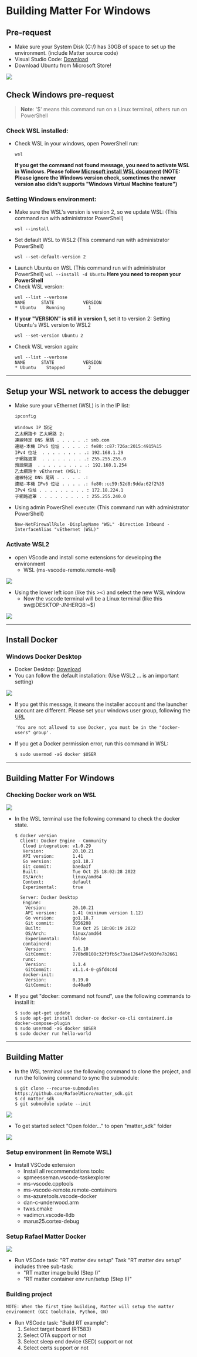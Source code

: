 # Building Matter For Windows

## Pre-request

-   Make sure your System Disk (C:/) has 30GB of space to set up the
    environment. (include Matter source code)
-   Visual Studio Code: [Download](https://code.visualstudio.com/Download)
-   Download Ubuntu from Microsoft Store!

![](./images/msubuntu.jpg)

## Check Windows pre-request

> **Note**: '$' means this command run on a Linux terminal, others run on
> PowerShell

### Check WSL installed:

-   Check WSL in your windows, open PowerShell run:
    ```
    wsl
    ```
    **If you get the command not found message, you need to activate WSL in
    Windows. Please follow
    [Microsoft install WSL document](https://learn.microsoft.com/zh-tw/windows/wsl/install-manual)
    (NOTE: Please ignore the Windows version check, sometimes the newer version
    also didn't supports "Windows Virtual Machine feature")**

### Setting Windows environment:

-   Make sure the WSL's version is version 2, so we update WSL: (This command
    run with administrator PowerShell)
    ```
    wsl --install
    ```
-   Set default WSL to WSL2 (This command run with administrator PowerShell)
    ```
    wsl --set-default-version 2
    ```
-   Launch Ubuntu on WSL (This command run with administrator PowerShell)
    `wsl --install -d Ubuntu` **Here you need to reopen your PowerShell**
-   Check WSL version:
    ```
    wsl --list --verbose
    NAME      STATE           VERSION
    * Ubuntu    Running         1
    ```
-   **If your "VERSION" is still in version 1**, set it to version 2: Setting
    Ubuntu's WSL version to WSL2
    ```
    wsl --set-version Ubuntu 2
    ```
-   Check WSL version again:
    ```
    wsl --list --verbose
    NAME      STATE           VERSION
    * Ubuntu    Stopped         2
    ```

---

## Setup your WSL network to access the debugger

-   Make sure your vEthernet (WSL) is in the IP list:

    ```
    ipconfig

    Windows IP 設定
    乙太網路卡 乙太網路 2:
    連線特定 DNS 尾碼 . . . . . .: smb.com
    連結-本機 IPv6 位址 . . . . .: fe80::c87:726a:2015:4915%15
    IPv4 位址  . . . . . . . . .: 192.168.1.29
    子網路遮罩  . . . . . . . . .: 255.255.255.0
    預設閘道  . . . . . . . . . .: 192.168.1.254
    乙太網路卡 vEthernet (WSL):
    連線特定 DNS 尾碼 . . . . . .:
    連結-本機 IPv6 位址 . . . . .: fe80::cc59:52d8:9dda:62f2%35
    IPv4 位址 . . . . . . . . . : 172.18.224.1
    子網路遮罩 . . . . . . . . . : 255.255.240.0
    ```

-   Using admin PowerShell execute: (This command run with administrator
    PowerShell)
    ```
    New-NetFirewallRule -DisplayName "WSL" -Direction Inbound -InterfaceAlias "vEthernet (WSL)"
    ```

### Activate WSL2

-   open VScode and install some extensions for developing the environment
    -   WSL (ms-vscode-remote.remote-wsl)

![](./images/activateWSL.png)

-   Using the lower left icon (like this ><) and select the new WSL window
    -   Now the vscode terminal will be a Linux terminal (like this
        sw@DESKTOP-JNHERQ8:~$)

![](./images/activateWSL2.png)

---

## Install Docker

### Windows Docker Desktop

-   Docker Desktop:
    [Download](https://desktop.docker.com/win/main/amd64/Docker%20Desktop%20Installer.exe?utm_source=docker&utm_medium=webreferral&utm_campaign=dd-smartbutton&utm_location=module)
-   You can follow the default installation: (Use WSL2 ... is an important
    setting)

![](./images/dockerDesktop.jpg)

-   If you get this message, it means the installer account and the launcher
    account are different. Please set your windows user group, following the
    [URL](https://icij.gitbook.io/datashare/faq-errors/you-are-not-allowed-to-use-docker-you-must-be-in-the-docker-users-group-.-what-should-i-do)
    ```
    'You are not allowed to use Docker, you must be in the "docker-users" group'.
    ```
-   If you get a Docker permission error, run this command in WSL:
    ```
    $ sudo usermod -aG docker $USER
    ```

---

## Building Matter For Windows

### Checking Docker work on WSL

![](./images/dockerVersion.png)

-   In the WSL terminal use the following command to check the docker state.

    ```
    $ docker version
      Client: Docker Engine - Community
       Cloud integration: v1.0.29
       Version:           20.10.21
       API version:       1.41
       Go version:        go1.18.7
       Git commit:        baeda1f
       Built:             Tue Oct 25 18:02:28 2022
       OS/Arch:           linux/amd64
       Context:           default
       Experimental:      true

      Server: Docker Desktop
       Engine:
        Version:          20.10.21
        API version:      1.41 (minimum version 1.12)
        Go version:       go1.18.7
        Git commit:       3056208
        Built:            Tue Oct 25 18:00:19 2022
        OS/Arch:          linux/amd64
        Experimental:     false
       containerd:
        Version:          1.6.10
        GitCommit:        770bd0108c32f3fb5c73ae1264f7e503fe7b2661
       runc:
        Version:          1.1.4
        GitCommit:        v1.1.4-0-g5fd4c4d
       docker-init:
        Version:          0.19.0
        GitCommit:        de40ad0
    ```

-   If you get "docker: command not found", use the following commands to
    install it:
    ```
    $ sudo apt-get update
    $ sudo apt-get install docker-ce docker-ce-cli containerd.io docker-compose-plugin
    $ sudo usermod -aG docker $USER
    $ sudo docker run hello-world
    ```

---

## Building Matter

-   In the WSL terminal use the following command to clone the project, and run
    the following command to sync the submodule:
    ```
    $ git clone --recurse-submodules https://github.com/RafaelMicro/matter_sdk.git
    $ cd matter_sdk
    $ git submodule update --init
    ```

![](./images/buildingMatter1.png)

-   To get started select "Open folder..." to open "matter_sdk" folder

![](./images/buildingMatter2.png)

### Setup environment (in Remote WSL)

-   Install VSCode extension
    -   Install all recommendations tools:
    -   spmeesseman.vscode-taskexplorer
    -   ms-vscode.cpptools
    -   ms-vscode-remote.remote-containers
    -   ms-azuretools.vscode-docker
    -   dan-c-underwood.arm
    -   twxs.cmake
    -   vadimcn.vscode-lldb
    -   marus25.cortex-debug

### Setup Rafael Matter Docker

![](./images/setupRafaelMatterDocker.png)

-   Run VSCode task: "RT matter dev setup" Task "RT matter dev setup" includes
    three sub-task:
    -   "RT matter image build (Step I)"
    -   "RT matter container env run/setup (Step II)"

### Building project

```
NOTE: When the first time building, Matter will setup the matter environment (GCC toolchain, Python, GN)
```

-   Run VSCode task: "Build RT example":
    1.  Select target board (RT583)
    2.  Select OTA support or not
    3.  Select sleep end device (SED) support or not
    4.  Select certs support or not
<!-- 
## Debugger setup

### Pre-request

SEGGER JLink: [Download](https://www.segger.com/downloads/jlink/)

### Setup Network connection between windows and WSL2

Windows should accept WSL to access the host network, so we need to set up the
FireWall setting with "PowerShell administrator"

```
New-NetFirewallRule -DisplayName "WSL" -Direction Inbound -InterfaceAlias "vEthernet (WSL)" -Action Allow
```

WSL we need setup a host IP's environment variable for VScode to debug scripts

-   ~/.bashrc add the following setting:

```
$ sudo <your_text_editor> ~/.bashrc
export WSL_HOST_IP=$(cat /etc/resolv.conf | sed -rn 's|nameserver (.*)|\1|p')
$ source ~/.bashrc
```

-   Install some packages for the debugger

```
$ sudo apt-get update
$ sudo apt-get install libncurses5
```

**Close all Vscode window, and reopen it (This action will help VScode apply the
WSL's environment values)**

### Setup Configure

-   Add Rafael's configure file to JLink:
    -   Append JLinkDevices.xml and RT58x_1MB.FLM to JLink path (ex:C:\Program
        Files (x86)\SEGGER\JLink)
-   Config VSCode debugger setup (task.json): - From Task launchJLink "label":
    "launchJLink" - JLink setup : replace command <JLinkGDBServerCL.exe path>,
    ex: /mnt/c/Program Files (x86)/SEGGER/JLink/JLinkGDBServerCL.exe ( in WSL
    C:/ should change to /mnt/c/) **Note: This debugger's Arm Toolchain and
    execute file will use matter code and decker env, so you need setup matter
    env before the debugger** -->
